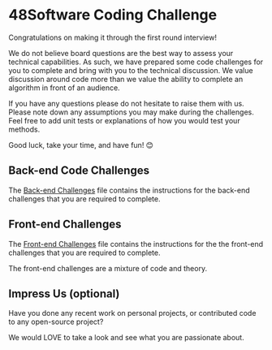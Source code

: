 # 48Software Coding Challenge
Congratulations on making it through the first round interview!

We do not believe board questions are the best way to assess your technical capabilities. As such, we have prepared some code challenges for you to complete and bring with you to the technical discussion. We value discussion around code more than we value the ability to complete an algorithm in front of an audience.

If you have any questions please do not hesitate to raise them with us. Please note down any assumptions you may make during the challenges. Feel free to add unit tests or explanations of how you would test your methods.

Good luck, take your time, and have fun! 😊

## Back-end Code Challenges
The [Back-end Challenges](questions/BackEndChallenges.md) file contains the instructions for the back-end challenges that you are required to complete.

## Front-end Challenges
The [Front-end Challenges](questions/FrontEndChallenges.md) file contains the instructions for the the front-end challenges that you are required to complete.

The front-end challenges are a mixture of code and theory.

## Impress Us (optional)
Have you done any recent work on personal projects, or contributed code to any open-source project?

We would LOVE to take a look and see what you are passionate about.
